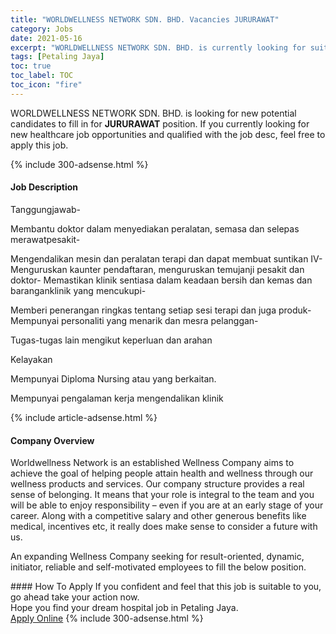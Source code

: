 ```yaml
---
title: "WORLDWELLNESS NETWORK SDN. BHD. Vacancies JURURAWAT" 
category: Jobs 
date: 2021-05-16 
excerpt: "WORLDWELLNESS NETWORK SDN. BHD. is currently looking for suitable person to fill in the JURURAWAT which positioned at Petaling Jaya" 
tags: [Petaling Jaya] 
toc: true 
toc_label: TOC 
toc_icon: "fire" 
--- 
```


<p>WORLDWELLNESS NETWORK SDN. BHD. is looking for new potential candidates to fill in for <b>JURURAWAT</b> position. If you currently looking for new healthcare job opportunities and qualified with the job desc, feel free to apply this job.
</p>{% include 300-adsense.html %} 
<div><div><h4>Job Description</h4></div><div><div><span><div><p>Tanggungjawab-</p><p>Membantu doktor dalam menyediakan peralatan, semasa dan selepas merawatpesakit-</p><p>Mengendalikan mesin dan peralatan terapi dan dapat membuat suntikan IV- Menguruskan kaunter pendaftaran, menguruskan temujanji pesakit dan doktor- Memastikan klinik sentiasa dalam keadaan bersih dan kemas dan baranganklinik yang mencukupi-</p><p>Memberi penerangan ringkas tentang setiap sesi terapi dan juga produk- Mempunyai personaliti yang menarik dan mesra pelanggan-</p><p>Tugas-tugas lain mengikut keperluan dan arahan</p><p>Kelayakan</p><p>Mempunyai Diploma Nursing atau yang berkaitan.</p><p>Mempunyai pengalaman kerja mengendalikan klinik</p></div></span></div></div></div> 
{% include article-adsense.html %} 
<div><div><h4>Company Overview</h4></div><div><div><span><div><p>Worldwellness Network is an established Wellness Company aims to achieve the goal of helping people attain health and wellness through our wellness products and services. Our company structure provides a real sense of belonging. It means that your role is integral to the team and you will be able to enjoy responsibility &#8211; even if you are at an early stage of your career. Along with a competitive salary and other generous benefits like medical, incentives etc, it really does make sense to consider a future with us.</p><p>An expanding Wellness Company seeking for result-oriented, dynamic, initiator, reliable and self-motivated employees to fill the below position.</p></div></span></div></div></div> 
#### How To Apply 
If you confident and feel that this job is suitable to you, go ahead take your action now. <br/> 
Hope you find your dream hospital job in Petaling Jaya. <br/> 
<a href="https://www.jobstreet.com.my/en/job/jururawat-4559336?jobId=jobstreet-my-job-4559336" class="btn btn--warning" target="_blank" rel="nofollow noopenner">Apply Online</a> 
{% include 300-adsense.html %} 